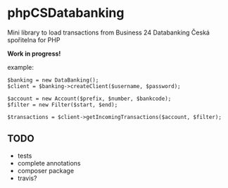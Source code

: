phpCSDatabanking
================

Mini library to load transactions from Business 24 Databanking Česká spořitelna for PHP

**Work in progress!**

example:
```
$banking = new DataBanking();
$client = $banking->createClient($username, $password);

$account = new Account($prefix, $number, $bankcode);
$filter = new Filter($start, $end);

$transactions = $client->getIncomingTransactions($account, $filter);
```

TODO
----
* tests
* complete annotations
* composer package
* travis?
